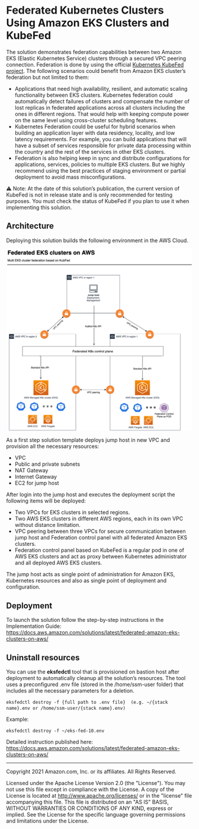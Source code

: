 # Federated Kubernetes Clusters Using Amazon EKS Clusters and KubeFed

The solution demonstrates federation capabilities between two Amazon EKS (Elastic Kubernetes Service) clusters through a secured VPC peering connection. Federation is done by using the official [Kubernetes KubeFed project](https://github.com/kubernetes-sigs/kubefed). The following scenarios could benefit from Amazon EKS cluster’s federation but not limited to them:

- Applications that need high availability, resilient, and automatic scaling functionality between EKS clusters. Kubernetes federation could automatically detect failures of clusters and compensate the number of lost replicas in federated applications across all clusters including the ones in different regions. That would help with keeping compute power on the same level using cross-cluster scheduling features.
- Kubernetes Federation could be useful for hybrid scenarios when building an application layer with data residency, locality, and low latency requirements. For example, you can build applications that will have a subset of services responsible for private data processing within the country and the rest of the services in other EKS clusters.
- Federation is also helping keep in sync and distribute configurations for applications, services, policies to multiple EKS clusters. But we highly recommend using the best practices of staging environment or partial deployment to avoid mass misconfigurations.

:warning: Note: At the date of this solution’s publication, the current version of KubeFed is not in release state and is only recommended for testing purposes. You must check the status of KubeFed if you plan to use it when implementing this solution.

## Architecture

Deploying this solution builds the following environment in the AWS Cloud.
<p align="center">
<img src="source/images/architecture.png" alt="Architecture" width="500"/>
</p>

As a first step solution template deploys jump host in new VPC and provision all the necessary resources:

- VPC
- Public and private subnets
- NAT Gateway
- Internet Gateway
- EC2 for jump host

After login into the jump host and executes the deployment script the following items will be deployed:

- Two VPCs for EKS clusters in selected regions.
- Two AWS EKS clusters in different AWS regions, each in its own VPC without distance limitation.
- VPC peering between three VPCs for secure communication between jump host and Federation control panel with all federated Amazon EKS clusters.
- Federation control panel based on KubeFed is a regular pod in one of AWS EKS clusters and act as proxy between Kubernetes administrator and all deployed AWS EKS clusters.

The jump host acts as single point of administration for Amazon EKS, Kubernetes resources and also as single point of deployment and configuration.

## Deployment

To launch the solution follow the step-by-step instructions in the Implementation Guide:
https://docs.aws.amazon.com/solutions/latest/federated-amazon-eks-clusters-on-aws/


## Uninstall resources
You can use the **eksfedctl** tool that is provisioned on bastion host after deployment to automatically cleanup all the solution’s resources. The tool uses a preconfigured .env file (stored in the /home/ssm-user folder) that includes all the necessary parameters for a deletion. 
```
eksfedctl destroy -f {full path to .env file}  (e.g. ~/{stack name}.env or /home/ssm-user/{stack name}.env)
```
Example: 
```
eksfedctl destroy -f ~/eks-fed-10.env
```

Detailed instruction published here:
https://docs.aws.amazon.com/solutions/latest/federated-amazon-eks-clusters-on-aws/

---

Copyright 2021 Amazon.com, Inc. or its affiliates. All Rights Reserved.

Licensed under the Apache License Version 2.0 (the "License"). You may not use this file except in compliance with the License. A copy of the License is located at
http://www.apache.org/licenses/
or in the "license" file accompanying this file. This file is distributed on an "AS IS" BASIS, WITHOUT WARRANTIES OR CONDITIONS OF ANY KIND, express or implied. See the License for the specific language governing permissions and limitations under the License.
